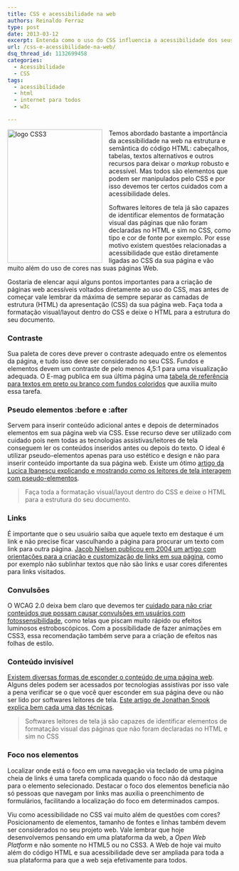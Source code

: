 ```yaml
---
title: CSS e acessibilidade na web
authors: Reinaldo Ferraz
type: post
date: 2013-03-12
excerpt: Entenda como o uso do CSS influencia a acessibilidade dos seus projetos web.
url: /css-e-acessibilidade-na-web/
dsq_thread_id: 1132699458
categories:
  - Acessibilidade
  - CSS
tags:
  - acessibilidade
  - html
  - internet para todos
  - w3c

---
```

<img src="https://blog.w3c.br/uploads/2013/03/css31-213x300.png" alt="logo CSS3" style="float: left; margin-right:15px; " width="213" height="300" />

Temos abordado bastante a importância da acessibilidade na web na estrutura e semântica do código HTML: cabeçalhos, tabelas, textos alternativos e outros recursos para deixar o _markup_ robusto e acessível. Mas todos são elementos que podem ser manipulados pelo CSS e por isso devemos ter certos cuidados com a acessibilidade deles.

Softwares leitores de tela já são capazes de identificar elementos de formatação visual das páginas que não foram declaradas no HTML e sim no CSS, como tipo e cor de fonte por exemplo. Por esse motivo existem questões relacionadas a acessibilidade que estão diretamente ligadas ao CSS da sua página e vão muito além do uso de cores nas suas páginas Web. 

Gostaria de elencar aqui alguns pontos importantes para a criação de páginas web acessíveis voltados diretamente ao uso do CSS, mas antes de começar vale lembrar da máxima de sempre separar as camadas de estrutura (HTML) da apresentação (CSS) da sua página web. Faça toda a formatação visual/layout dentro do CSS e deixe o HTML para a estrutura do seu documento.

### Contraste

Sua paleta de cores deve prever o contraste adequado entre os elementos da página, e tudo isso deve ser considerado no seu CSS. Fundos e elementos devem um contraste de pelo menos 4,5:1 para uma visualização adequada. O E-mag publica em sua última página uma [tabela de referência para textos em preto ou branco com fundos coloridos][1] que auxilia muito essa tarefa.

### Pseudo elementos :before e :after

Servem para inserir conteúdo adicional antes e depois de determinados elementos em sua página web via CSS. Esse recurso deve ser utilizado com cuidado pois nem todas as tecnologias assistivas/leitores de tela conseguem ler os conteúdos inseridos antes ou depois do texto. O ideal é utilizar pseudo-elementos apenas para uso estético e design e não para inserir conteúdo importante da sua página web. Existe um ótimo [artigo da Lucica Ibanescu explicando e mostrando como os leitores de tela interagem com pseudo-elementos][2].

> Faça toda a formatação visual/layout dentro do CSS e deixe o HTML para a estrutura do seu documento.

### Links

É importante que o seu usuário saiba que aquele texto em destaque é um link e não precise ficar vasculhando a página para procurar um texto com link para outra página. [Jacob Nielsen publicou em 2004 um artigo com orientações para a criação e customização de links em sua página][3], como por exemplo não sublinhar textos que não são links e usar cores diferentes para links visitados.

### Convulsões

O WCAG 2.0 deixa bem claro que devemos ter [cuidado para não criar conteúdos que possam causar convulsões em usuários com fotossensibilidade][4], como telas que piscam muito rápido ou efeitos luminosos estroboscópicos. Com a possibilidade de fazer animações em CSS3, essa recomendação também serve para a criação de efeitos nas folhas de estilo. 

### Conteúdo invisível

[Existem diversas formas de esconder o conteúdo de uma página web][5]. Alguns deles podem ser acessados por tecnologias assistivas por isso vale a pena verificar se o que você quer esconder em sua página deve ou não ser lido por softwares leitores de tela. [Este artigo de Jonathan Snook explica bem cada uma das técnicas][6].

> Softwares leitores de tela já são capazes de identificar elementos de formatação visual das páginas que não foram declaradas no HTML e sim no CSS

### Foco nos elementos

Localizar onde está o foco em uma navegação via teclado de uma página cheia de links é uma tarefa complicada quando o foco não dá destaque para o elemento selecionado. Destacar o foco dos elementos beneficia não só pessoas que navegam por links mas auxilia o preenchimento de formulários, facilitando a localização do foco em determinados campos.

Viu como acessibilidade no CSS vai muito além de questões com cores? Posicionamento de elementos, tamanho de fontes e linhas também devem ser considerados no seu projeto web. Vale lembrar que hoje desenvolvemos pensando em uma plataforma da web, a _Open Web Platform_ e não somente no HTML5 ou no CSS3. A Web de hoje vai muito além do código HTML e sua acessibilidade deve ser ampliada para toda a sua plataforma para que a web seja efetivamente para todos.

 [1]: https://emag.governoeletronico.gov.br/emag/#s7
 [2]: https://cssgallery.info/testing-the-accessibility-of-the-css-generated-content/
 [3]: https://www.nngroup.com/articles/guidelines-for-visualizing-links/
 [4]: https://www.w3.org/TR/WCAG/#seizure
 [5]: https://webaim.org/techniques/css/invisiblecontent/
 [6]: https://snook.ca/archives/html_and_css/hiding-content-for-accessibility